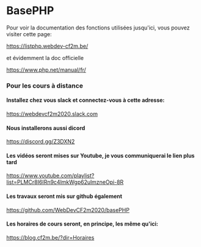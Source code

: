 # BasePHP
Pour voir la documentation des fonctions utilisées jusqu'ici, vous pouvez visiter cette page:

https://listphp.webdev-cf2m.be/

et évidemment la doc officielle

https://www.php.net/manual/fr/

### Pour les cours à distance

#### Installez chez vous slack et connectez-vous à cette adresse:

https://webdevcf2m2020.slack.com

#### Nous installerons aussi dicord

https://discord.gg/Z3DXN2

#### Les vidéos seront mises sur Youtube, je vous communiquerai le lien plus tard

https://www.youtube.com/playlist?list=PLMCr8I6IRn9c4lmkWgp62ulmzneOpi-8R

#### Les travaux seront mis sur github également

https://github.com/WebDevCF2m2020/basePHP

#### Les horaires de cours seront, en principe, les même qu'ici:

https://blog.cf2m.be/?dir=Horaires